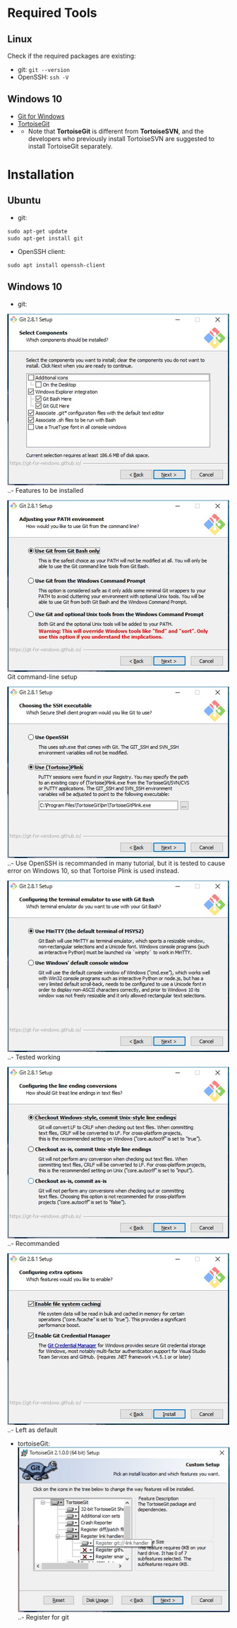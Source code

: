 # Required Tools
## Linux
Check if the required packages are existing:
- git: `git --version`
- OpenSSH: `ssh -V`

## Windows 10
- [Git for Windows](https://git-scm.com/download/win)
- [TortoiseGit](https://tortoisegit.org/download/)
- * Note that __TortoiseGit__ is different from __TortoiseSVN__, and the developers who previously install TortoiseSVN are suggested to install TortoiseGit separately.

# Installation
## Ubuntu
- git:
```
sudo apt-get update
sudo apt-get install git
```
- OpenSSH client:
```
sudo apt install openssh-client
```

## Windows 10
- git:

![features](Images/git-setup-features.jpg) 
..- Features to be installed

![env](Images/git-setup-env.jpg) 
Git command-line setup

![ssh](Images/git-setup-ssh.jpg) 
..- Use OpenSSH is recommanded in many tutorial, but it is tested to cause error on Windows 10, so that Tortoise Plink is used instead.

![terminal](Images/git-setup-terminal.jpg) 
..- Tested working

![line-ending](Images/git-setup-line-ending.jpg) 
..- Recommanded

![extra](Images/git-setup-extra.jpg) 
..- Left as default

- tortoiseGit:
![features](Images/tortoisegit-setup-features.jpg) 
..- Register for git 
